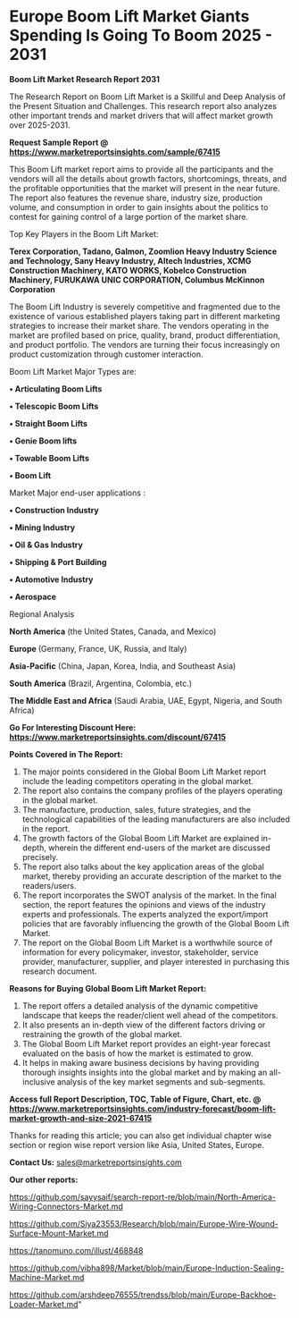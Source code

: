 # Europe Boom Lift Market Giants Spending Is Going To Boom 2025 - 2031

<strong>Boom Lift Market Research Report 2031</strong>

The Research Report on Boom Lift Market is a Skillful and Deep Analysis of the Present Situation and Challenges. This research report also analyzes other important trends and market drivers that will affect market growth over 2025-2031.

<strong>Request Sample Report @ <a href=https://www.marketreportsinsights.com/sample/67415>https://www.marketreportsinsights.com/sample/67415</a></strong>

This Boom Lift market report aims to provide all the participants and the vendors will all the details about growth factors, shortcomings, threats, and the profitable opportunities that the market will present in the near future. The report also features the revenue share, industry size, production volume, and consumption in order to gain insights about the politics to contest for gaining control of a large portion of the market share.

Top Key Players in the Boom Lift Market:

<strong>Terex Corporation, Tadano, Galmon, Zoomlion Heavy Industry Science and Technology, Sany Heavy Industry, Altech Industries, XCMG Construction Machinery, KATO WORKS, Kobelco Construction Machinery, FURUKAWA UNIC CORPORATION, Columbus McKinnon Corporation</strong>

The Boom Lift Industry is severely competitive and fragmented due to the existence of various established players taking part in different marketing strategies to increase their market share. The vendors operating in the market are profiled based on price, quality, brand, product differentiation, and product portfolio. The vendors are turning their focus increasingly on product customization through customer interaction.

Boom Lift Market Major Types are:

<strong>• Articulating Boom Lifts

• Telescopic Boom Lifts

• Straight Boom Lifts

• Genie Boom lifts

• Towable Boom Lifts

• Boom Lift</strong>

Market Major end-user applications :

<strong>• Construction Industry

• Mining Industry

• Oil & Gas Industry

• Shipping & Port Building

• Automotive Industry

• Aerospace</strong>

Regional Analysis

</u><strong><b>North America</b></strong> (the United States, Canada, and Mexico)

<strong><b>Europe </b></strong>(Germany, France, UK, Russia, and Italy)

<strong><b>Asia-Pacific</b></strong> (China, Japan, Korea, India, and Southeast Asia)

<strong><b>South America</b></strong> (Brazil, Argentina, Colombia, etc.)

<strong><b>The Middle East and Africa</b></strong> (Saudi Arabia, UAE, Egypt, Nigeria, and South Africa)

<strong>Go For Interesting Discount Here: <a href=https://www.marketreportsinsights.com/discount/67415>https://www.marketreportsinsights.com/discount/67415</a></strong>

<strong>Points Covered in The Report:</strong>
<ol>
  <li>The major points considered in the Global Boom Lift Market report include the leading competitors operating in the global market.</li>
  <li>The report also contains the company profiles of the players operating in the global market.</li>
  <li>The manufacture, production, sales, future strategies, and the technological capabilities of the leading manufacturers are also included in the report.</li>
  <li>The growth factors of the Global Boom Lift Market are explained in-depth, wherein the different end-users of the market are discussed precisely.</li>
  <li>The report also talks about the key application areas of the global market, thereby providing an accurate description of the market to the readers/users.</li>
  <li>The report incorporates the SWOT analysis of the market. In the final section, the report features the opinions and views of the industry experts and professionals. The experts analyzed the export/import policies that are favorably influencing the growth of the Global Boom Lift Market.</li>
  <li>The report on the Global Boom Lift Market is a worthwhile source of information for every policymaker, investor, stakeholder, service provider, manufacturer, supplier, and player interested in purchasing this research document.</li>
</ol>
<strong>Reasons for Buying Global Boom Lift Market Report:</strong>

<ol>
  <li>The report offers a detailed analysis of the dynamic competitive landscape that keeps the reader/client well ahead of the competitors.</li>
  <li>It also presents an in-depth view of the different factors driving or restraining the growth of the global market.</li>
  <li>The Global Boom Lift Market report provides an eight-year forecast evaluated on the basis of how the market is estimated to grow.</li>
  <li>It helps in making aware business decisions by having providing thorough insights insights into the global market and by making an all-inclusive analysis of the key market segments and sub-segments.</li>
</ol>
<strong>Access full Report Description, TOC, Table of Figure, Chart, etc. @ <a href=https://www.marketreportsinsights.com/industry-forecast/boom-lift-market-growth-and-size-2021-67415>https://www.marketreportsinsights.com/industry-forecast/boom-lift-market-growth-and-size-2021-67415</a></strong>


Thanks for reading this article; you can also get individual chapter wise section or region wise report version like Asia, United States, Europe.

<strong>Contact Us:</strong>
sales@marketreportsinsights.com

<strong>Our other reports:</strong>

<a href=https://github.com/sayysaif/search-report-re/blob/main/North-America-Wiring-Connectors-Market.md>https://github.com/sayysaif/search-report-re/blob/main/North-America-Wiring-Connectors-Market.md</a>

<a href=https://github.com/Siya23553/Research/blob/main/Europe-Wire-Wound-Surface-Mount-Market.md>https://github.com/Siya23553/Research/blob/main/Europe-Wire-Wound-Surface-Mount-Market.md</a>

<a href=https://tanomuno.com/illust/468848>https://tanomuno.com/illust/468848</a>

<a href=https://github.com/vibha898/Market/blob/main/Europe-Induction-Sealing-Machine-Market.md>https://github.com/vibha898/Market/blob/main/Europe-Induction-Sealing-Machine-Market.md</a>

<a href=https://github.com/arshdeep76555/trendss/blob/main/Europe-Backhoe-Loader-Market.md>https://github.com/arshdeep76555/trendss/blob/main/Europe-Backhoe-Loader-Market.md</a>"
